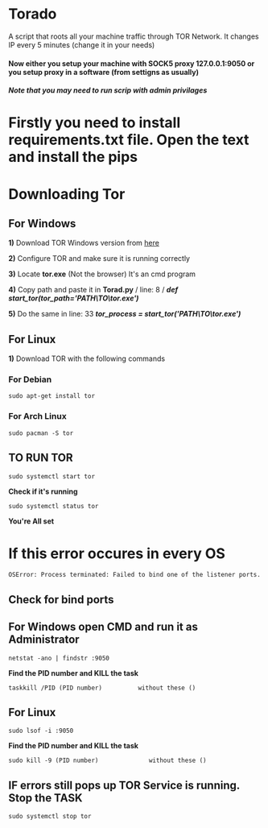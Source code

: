 # Torado
A script that roots all your machine traffic through TOR Network. It changes IP every 5 minutes (change it in your needs)

#### Now either you setup your machine with SOCK5 proxy 127.0.0.1:9050 or you setup proxy in a software (from settigns as usually)
##### Note that you may need to run scrip with admin privilages

# Firstly you need to install requirements.txt file. Open the text and install the pips 

# Downloading Tor

## For Windows

**1)** Download TOR Windows version from [here](https://www.torproject.org/download/)

**2)** Configure TOR and make sure it is running correctly

**3)** Locate **tor.exe** (Not the browser) It's an cmd program

**4)** Copy path and paste it in **Torad.py**   / line: 8 /  ***def start_tor(tor_path='PATH\TO\tor.exe')***

**5)** Do the same in line: 33 ***tor_process = start_tor('PATH\TO\tor.exe')***

## For Linux 

**1)** Download TOR with the following commands
### For Debian
```
sudo apt-get install tor
```
### For Arch Linux
```
sudo pacman -S tor
```
## TO RUN TOR
```
sudo systemctl start tor
```
**Check if it's running**
```
sudo systemctl status tor
```
**You're All set**

# If this error occures in every OS
```   raise OSError('Process terminated: %s' % last_problem)
OSError: Process terminated: Failed to bind one of the listener ports.
```
## Check for bind ports
## For Windows open CMD and run it as Administrator
```
netstat -ano | findstr :9050
```
**Find the PID number and KILL the task**
```
taskkill /PID (PID number)          without these ()
```
## For Linux
```
sudo lsof -i :9050
```
**Find the PID number and KILL the task**
```
sudo kill -9 (PID number)              without these ()
```
## IF errors still pops up TOR Service is running. Stop the TASK
```
sudo systemctl stop tor
```


